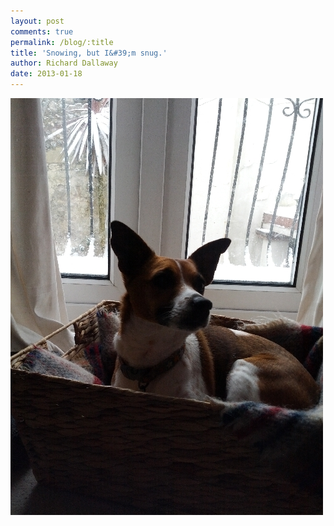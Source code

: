 ```yaml
---
layout: post
comments: true
permalink: /blog/:title
title: 'Snowing, but I&#39;m snug.'
author: Richard Dallaway
date: 2013-01-18
---
```


<div><a href="/media/IMG_20130118_121738.jpg"><img width="500" src="/media/IMG_20130118_121738.jpg.500.jpg" height="667"></img></a></div>


  
    
